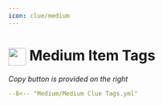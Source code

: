 ```yaml
---
icon: clue/medium
---
```


# <img style="vertical-align:middle" src="../../icons/medium.png" width="35"> Medium Item Tags
_Copy button is provided on the right_
``` yaml title=""
--8<-- "Medium/Medium Clue Tags.yml"
```